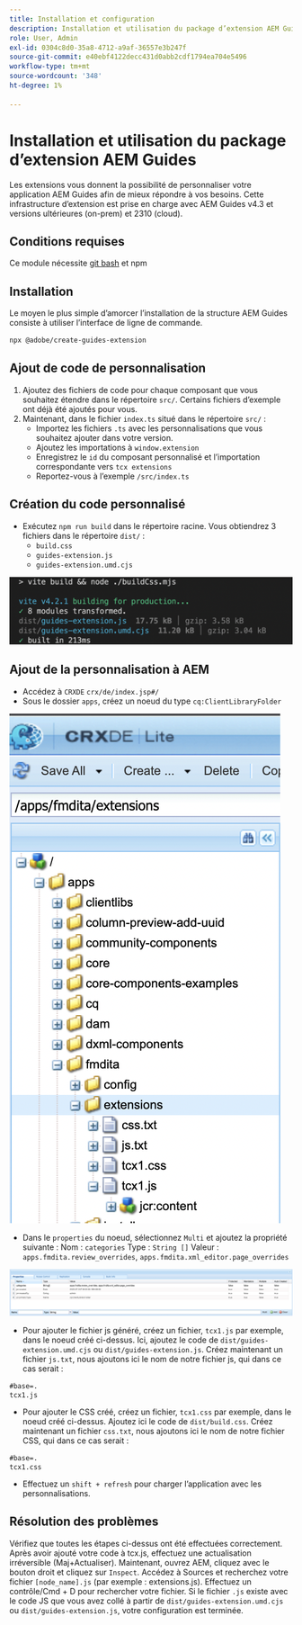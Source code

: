 ```yaml
---
title: Installation et configuration
description: Installation et utilisation du package d’extension AEM Guides
role: User, Admin
exl-id: 0304c8d0-35a8-4712-a9af-36557e3b247f
source-git-commit: e40ebf4122decc431d0abb2cdf1794ea704e5496
workflow-type: tm+mt
source-wordcount: '348'
ht-degree: 1%

---
```


# Installation et utilisation du package d’extension AEM Guides

Les extensions vous donnent la possibilité de personnaliser votre application AEM Guides afin de mieux répondre à vos besoins. Cette infrastructure d’extension est prise en charge avec AEM Guides v4.3 et versions ultérieures (on-prem) et 2310 (cloud).

## Conditions requises

Ce module nécessite [git bash](https://github.com/git-guides/install-git) et npm

## Installation

Le moyen le plus simple d’amorcer l’installation de la structure AEM Guides consiste à utiliser l’interface de ligne de commande.

```bash
npx @adobe/create-guides-extension
```

## Ajout de code de personnalisation

1. Ajoutez des fichiers de code pour chaque composant que vous souhaitez étendre dans le répertoire `src/`. Certains fichiers d’exemple ont déjà été ajoutés pour vous.
2. Maintenant, dans le fichier `index.ts` situé dans le répertoire `src/` :
   - Importez les fichiers `.ts` avec les personnalisations que vous souhaitez ajouter dans votre version.
   - Ajoutez les importations à `window.extension`
   - Enregistrez le `id` du composant personnalisé et l’importation correspondante vers `tcx extensions`
   - Reportez-vous à l’exemple `/src/index.ts`

## Création du code personnalisé

- Exécutez `npm run build` dans le répertoire racine. Vous obtiendrez 3 fichiers dans le répertoire `dist/` :
   - `build.css`
   - `guides-extension.js`
   - `guides-extension.umd.cjs`

![Sortie de build](./../imgs/build_output.png)

## Ajout de la personnalisation à AEM

- Accédez à `CRXDE` `crx/de/index.jsp#/`
- Sous le dossier `apps`, créez un noeud du type `cq:ClientLibraryFolder`

![Structure de dossiers](./../imgs/crxde_folder_structure.png)

- Dans le `properties` du noeud, sélectionnez `Multi` et ajoutez la propriété suivante :
Nom : `categories`
Type : `String []`
Valeur : `apps.fmdita.review_overrides`, `apps.fmdita.xml_editor.page_overrides`

![Propriétés du dossier](./../imgs/crxde_folder_properties.png)

- Pour ajouter le fichier js généré, créez un fichier, `tcx1.js` par exemple, dans le noeud créé ci-dessus. Ici, ajoutez le code de `dist/guides-extension.umd.cjs` ou `dist/guides-extension.js`. Créez maintenant un fichier `js.txt`, nous ajoutons ici le nom de notre fichier js, qui dans ce cas serait :

```t
#base=.
tcx1.js
```

- Pour ajouter le CSS créé, créez un fichier, `tcx1.css` par exemple, dans le noeud créé ci-dessus. Ajoutez ici le code de `dist/build.css`. Créez maintenant un fichier `css.txt`, nous ajoutons ici le nom de notre fichier CSS, qui dans ce cas serait :

```t
#base=.
tcx1.css
```

- Effectuez un `shift + refresh` pour charger l’application avec les personnalisations.

## Résolution des problèmes

Vérifiez que toutes les étapes ci-dessus ont été effectuées correctement.
Après avoir ajouté votre code à tcx.js, effectuez une actualisation irréversible (Maj+Actualiser).
Maintenant, ouvrez AEM, cliquez avec le bouton droit et cliquez sur `Inspect`.
Accédez à Sources et recherchez votre fichier `[node_name].js` (par exemple : extensions.js). Effectuez un contrôle/Cmd + D pour rechercher votre fichier. Si le fichier `.js` existe avec le code JS que vous avez collé à partir de `dist/guides-extension.umd.cjs` ou `dist/guides-extension.js`, votre configuration est terminée.
